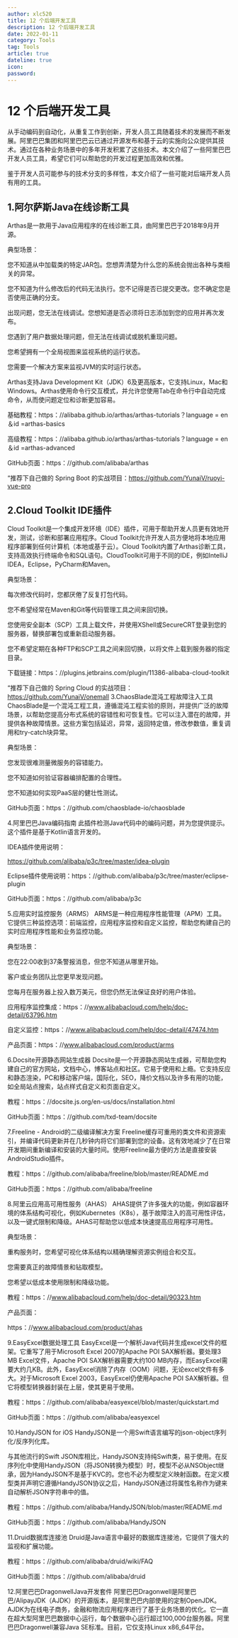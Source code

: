```yaml
---
author: xlc520
title: 12 个后端开发工具
description: 12 个后端开发工具
date: 2022-01-11
category: Tools
tag: Tools
article: true
dateline: true
icon: 
password: 
---
```

# 12 个后端开发工具



从手动编码到自动化，从重复工作到创新，开发人员工具随着技术的发展而不断发展。阿里巴巴集团和阿里巴巴云已通过开源发布和基于云的实施向公众提供其技术。通过在各种业务场景中的多年开发积累了这些技术。本文介绍了一些阿里巴巴开发人员工具，希望它们可以帮助您的开发过程更加高效和优雅。

鉴于开发人员可能参与的技术分支的多样性，本文介绍了一些可能对后端开发人员有用的工具。

## 1.阿尔萨斯Java在线诊断工具
Arthas是一款用于Java应用程序的在线诊断工具，由阿里巴巴于2018年9月开源。

典型场景：

您不知道从中加载类的特定JAR包。您想弄清楚为什么您的系统会抛出各种与类相关的异常。

您不知道为什么修改后的代码无法执行。您不记得是否已提交更改。您不确定您是否使用正确的分支。

出现问题，您无法在线调试。您想知道是否必须将日志添加到您的应用并再次发布。

您遇到了用户数据处理问题，但无法在线调试或脱机重现问题。

您希望拥有一个全局视图来监视系统的运行状态。

您需要一个解决方案来监视JVM的实时运行状态。

Arthas支持Java Development Kit（JDK）6及更高版本，它支持Linux，Mac和Windows。Arthas使用命令行交互模式，并允许您使用Tab在命令行中自动完成命令，从而使问题定位和诊断更加容易。

基础教程：https：//alibaba.github.io/arthas/arthas-tutorials？language = en＆id =arthas-basics

高级教程：https：//alibaba.github.io/arthas/arthas-tutorials？language = en＆id =arthas-advanced

GitHub页面：https：//github.com/alibaba/arthas

“推荐下自己做的 Spring Boot 的实战项目：https://github.com/YunaiV/ruoyi-vue-pro

## 2.Cloud Toolkit IDE插件
Cloud Toolkit是一个集成开发环境（IDE）插件，可用于帮助开发人员更有效地开发，测试，诊断和部署应用程序。Cloud Toolkit允许开发人员方便地将本地应用程序部署到任何计算机（本地或基于云）。Cloud Toolkit内置了Arthas诊断工具，支持高效执行终端命令和SQL语句。CloudToolkit可用于不同的IDE，例如IntelliJ IDEA，Eclipse，PyCharm和Maven。

典型场景：

每次修改代码时，您都厌倦了反复打包代码。

您不希望经常在Maven和Git等代码管理工具之间来回切换。

您使用安全副本（SCP）工具上载文件，并使用XShell或SecureCRT登录到您的服务器，替换部署包或重新启动服务器。

您不希望定期在各种FTP和SCP工具之间来回切换，以将文件上载到服务器的指定目录。

下载链接：https：//plugins.jetbrains.com/plugin/11386-alibaba-cloud-toolkit

“推荐下自己做的 Spring Cloud 的实战项目：https://github.com/YunaiV/onemall
3.ChaosBlade混沌工程故障注入工具
ChaosBlade是一个混沌工程工具，遵循混沌工程实验的原则，并提供广泛的故障场景，以帮助您提高分布式系统的容错性和可恢复性。它可以注入潜在的故障，并提供各种故障情景。这些方案包括延迟，异常，返回特定值，修改参数值，重复调用和try-catch块异常。

典型场景：

您发现很难测量微服务的容错能力。

您不知道如何验证容器编排配置的合理性。

您不知道如何实现PaaS层的健壮性测试。

GitHub页面：https：//github.com/chaosblade-io/chaosblade

4.阿里巴巴Java编码指南
此插件检测Java代码中的编码问题，并为您提供提示。这个插件是基于Kotlin语言开发的。

IDEA插件使用说明：

https://github.com/alibaba/p3c/tree/master/idea-plugin

Eclipse插件使用说明：https：//github.com/alibaba/p3c/tree/master/eclipse-plugin

GitHub页面：https：//github.com/alibaba/p3c

5.应用实时监控服务（ARMS）
ARMS是一种应用程序性能管理（APM）工具。它提供三种监控选项：前端监控，应用程序监控和自定义监控，帮助您构建自己的实时应用程序性能和业务监控功能。

典型场景：

您在22:00收到37条警报消息，但您不知道从哪里开始。

客户或业务团队比您更早发现问题。

您每月在服务器上投入数万美元，但您仍然无法保证良好的用户体验。

应用程序监控集成：https：//www.alibabacloud.com/help/doc-detail/63796.htm

自定义监控：https：//www.alibabacloud.com/help/doc-detail/47474.htm

产品页面：https：//www.alibabacloud.com/product/arms

6.Docsite开源静态网站生成器
Docsite是一个开源静态网站生成器，可帮助您构建自己的官方网站，文档中心，博客站点和社区。它易于使用和上瘾。它支持反应和静态渲染，PC和移动客户端，国际化，SEO，降价文档以及许多有用的功能，如全局站点搜索，站点样式自定义和页面自定义。

教程：https：//docsite.js.org/en-us/docs/installation.html

GitHub页面：https：//github.com/txd-team/docsite

7.Freeline - Android的二级编译解决方案
Freeline缓存可重用的类文件和资源索引，并编译代码更新并在几秒钟内将它们部署到您的设备。这有效地减少了在日常开发期间重新编译和安装的大量时间。使用Freeline最方便的方法是直接安装AndroidStudio插件。

教程：https：//github.com/alibaba/freeline/blob/master/README.md

GitHub页面：https：//github.com/alibaba/freeline

8.阿里云应用高可用性服务（AHAS）
AHAS提供了许多强大的功能，例如容器环境的体系结构可视化，例如Kubernetes（K8s），基于故障注入的高可用性评估，以及一键式限制和降级。AHAS可帮助您以低成本快速提高应用程序可用性。

典型场景：

重构服务时，您希望可视化体系结构以精确理解资源实例组合和交互。

您需要真正的故障情景和钻取模型。

您希望以低成本使用限制和降级功能。

教程：https：//www.alibabacloud.com/help/doc-detail/90323.htm

产品页面：

https：//www.alibabacloud.com/product/ahas

9.EasyExcel数据处理工具
EasyExcel是一个解析Java代码并生成excel文件的框架。它重写了用于Microsoft Excel 2007的Apache POI SAX解析器。要处理3 MB Excel文件，Apache POI SAX解析器需要大约100 MB内存，而EasyExcel需要大约几KB。此外，EasyExcel消除了内存（OOM）问题，无论excel文件有多大。对于Microsoft Excel 2003，EasyExcel仍使用Apache POI SAX解析器。但它将模型转换器封装在上层，使其更易于使用。

教程：https：//github.com/alibaba/easyexcel/blob/master/quickstart.md

GitHub页面：https：//github.com/alibaba/easyexcel

10.HandyJSON for iOS
HandyJSON是一个用Swift语言编写的json-object序列化/反序列化库。

与其他流行的Swift JSON库相比，HandyJSON支持纯Swift类，易于使用。在反序列化中使用HandyJSON（将JSON转换为模型）时，模型不必从NSObject继承，因为HandyJSON不是基于KVC的。您也不必为模型定义映射函数。在定义模型类并声明它遵循HandyJSON协议之后，HandyJSON通过将属性名称作为键来自动解析JSON字符串中的值。

教程：https：//github.com/alibaba/HandyJSON/blob/master/README.md

GitHub页面：https：//github.com/alibaba/HandyJSON

11.Druid数据库连接池
Druid是Java语言中最好的数据库连接池，它提供了强大的监视和扩展功能。

教程：https：//github.com/alibaba/druid/wiki/FAQ

GitHub页面：https：//github.com/alibaba/druid

12.阿里巴巴DragonwellJava开发套件
阿里巴巴Dragonwell是阿里巴巴/AlipayJDK（AJDK）的开源版本，是阿里巴巴内部使用的定制OpenJDK。AJDK为在线电子商务，金融和物流应用程序进行了基于业务场景的优化。它一直在超大型阿里巴巴数据中心运行，每个数据中心运行超过100,000台服务器。阿里巴巴Dragonwell兼容Java SE标准。目前，它仅支持Linux x86_64平台。


